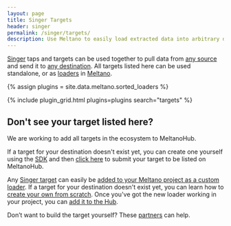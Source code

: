 ```yaml
---
layout: page
title: Singer Targets
header: singer
permalink: /singer/targets/
description: Use Meltano to easily load extracted data into arbitrary destinations (databases, SaaS APIs, and file formats) using Singer targets.
---
```


[Singer](https://www.singer.io/) taps and targets can be used together to pull data from [any source](https://hub.meltano.com/singer/taps/) and send it to [any destination](https://hub.meltano.com/singer/targets/).
All targets listed here can be used standalone, or as [loaders](https://hub.meltano.com/loaders/) in [Meltano](https://meltano.com/).

{% assign plugins = site.data.meltano.sorted_loaders %}

{% include plugin_grid.html plugins=plugins search="targets" %}

## Don't see your target listed here?

We are working to add all targets in the ecosystem to MeltanoHub.

If a target for your destination doesn't exist yet, you can
create one yourself using the
[SDK](https://sdk.meltano.com) and then [click here](https://github.com/meltano/hub/issues/new) to submit
your target to be listed on MeltanoHub. 

Any [Singer target](/singer/targets) can easily be [added to your Meltano project as a custom loader](https://docs.meltano.com/guide/plugin-management#custom-plugins).
If a target for your destination doesn't exist yet, you can learn how to [create your own from scratch](https://github.com/singer-io/getting-started/blob/master/docs/RUNNING_AND_DEVELOPING.md#developing-a-target). Once you've got the new loader working in your project, you can
[add it to the Hub](https://github.com/meltano/hub/tree/main/_data/meltano/loaders).

Don’t want to build the target yourself? These
[partners](https://meltano.com/partners/) can help.
